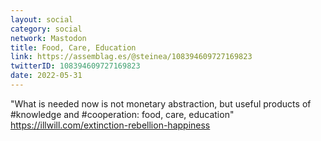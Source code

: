 ```yaml
---
layout: social
category: social
network: Mastodon
title: Food, Care, Education
link: https://assemblag.es/@steinea/108394609727169823
twitterID: 108394609727169823
date: 2022-05-31
---
```


"What is needed now is not monetary abstraction, but useful products of #knowledge and #cooperation: food, care, education"
<https://illwill.com/extinction-rebellion-happiness>
